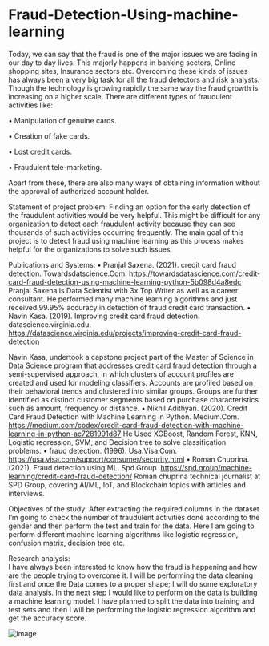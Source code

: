 # Fraud-Detection-Using-machine-learning
Today, we can say that the fraud is one of the major issues we are facing in our day to day lives. This majorly happens in banking sectors, Online shopping sites, Insurance sectors etc. Overcoming these kinds of issues has always been a very big task for all the fraud detectors and risk analysts. Though the technology is growing rapidly the same way the fraud growth is increasing on a higher scale. There are different types of fraudulent activities like: 

•	Manipulation of genuine cards.

•	Creation of fake cards.

•	Lost credit cards.

•	Fraudulent tele-marketing.

Apart from these, there are also many ways of obtaining information without the approval of authorized account holder.

Statement of project problem:
	Finding an option for the early detection of the fraudulent activities would be very helpful. This might be difficult for any organization to detect each fraudulent activity because they can see thousands of such activities occurring frequently. The main goal of this project is to detect fraud using machine learning as this process makes helpful for the organizations to solve such issues. 

Publications and Systems:
•	Pranjal Saxena. (2021). credit card fraud detection. Towardsdatscience.Com. https://towardsdatascience.com/credit-card-fraud-detection-using-machine-learning-python-5b098d4a8edc
Pranjal Saxena is Data Scientist with 3x Top Writer as well as a career consultant. He performed many machine learning algorithms and just received 99.95% accuracy in detection of fraud credit card transaction.
•	Navin Kasa. (2019). Improving credit card fraud detection. datascience.virginia.edu. https://datascience.virginia.edu/projects/improving-credit-card-fraud-detection

Navin Kasa, undertook a capstone project part of the Master of Science in Data Science program that addresses credit card fraud detection through a semi-supervised approach, in which clusters of account profiles are created and used for modeling classifiers. Accounts are profiled based on their behavioral trends and clustered into similar groups. Groups are further identified as distinct customer segments based on purchase characteristics such as amount, frequency or distance.
•	Nikhil Adithyan. (2020). Credit Card Fraud Detection with Machine Learning in Python. Medium.Com. https://medium.com/codex/credit-card-fraud-detection-with-machine-learning-in-python-ac7281991d87 
He Used XGBoost, Random Forest, KNN, Logistic regression, SVM, and Decision tree to solve classification problems.
•	fraud detection. (1996). Usa.Visa.Com. https://usa.visa.com/support/consumer/security.html
•	Roman Chuprina. (2021). Fraud detection using ML. Spd.Group. https://spd.group/machine-learning/credit-card-fraud-detection/
Roman chuprina technical journalist at SPD Group, covering AI/ML, IoT, and Blockchain topics with articles and interviews.

Objectives of the study:
After extracting the required columns in the dataset I’m going to check the number of fraudulent activities done according to the gender and then perform the test and train for the data.
Here I am going to perform different machine learning algorithms like logistic regression, confusion matrix, decision tree etc.


Research analysis:	
I have always been interested to know how the fraud is happening and how are the people trying to overcome it. I will be performing the data cleaning first and once the Data comes to a proper shape; I will do some exploratory data analysis. In the next step I would like to perform on the data is building a machine learning model. I have planned to split the data into training and test sets and then I will be performing the logistic regression algorithm and get the accuracy score. 

![image](https://user-images.githubusercontent.com/89755478/144686194-9d7aa250-c355-4869-99a4-c6de1678d76d.png)
